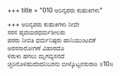 +++
title = "010 ಅರಿನೃಪರು ಕುಹುಕಿಗಳು"

+++
ಅರಿನೃಪರು ಕುಹುಕಿಗಳು ನೀವೇ    
ಸರಸ ಹೃದಯರಧರ್ಮಶೀಲರು  
ಪರರು ನೀವತಿ ಧರ್ಮನಿಷ್ಠರು ಹಾನಿಯುಂಟದಕೆ      
ಅರಸನಾರೋಗಣೆ ವಿಹಾರದೊ      
ಳಿರುಳು ಹಗಲು ಮೃಗವ್ಯಸನದೆ       
ಚ್ಚರಿನೊಳಿಹುದೆಂದನಿಬರನು ಬೀಳ್ಕೊಟ್ಟನಸುರಾರಿ     ॥10॥
